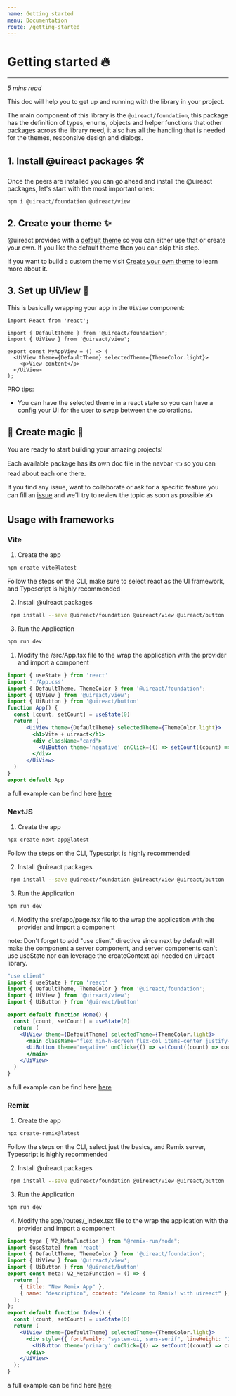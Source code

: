 ```yaml
---
name: Getting started
menu: Documentation
route: /getting-started
---
```


# Getting started 🔥
--------

_5 mins read_

This doc will help you to get up and running with the library in your project.

The main component of this library is the `@uireact/foundation`, this package has the definition of types, enums, objects and
helper functions that other packages across the library need, it also has all the handling that is needed for the themes, responsive design and dialogs.


## 1. Install @uireact packages 🛠️

Once the peers are installed you can go ahead and install the @uireact packages, let's start with the most important ones:

```
npm i @uireact/foundation @uireact/view
```

## 2. Create your theme ✨

@uireact provides with a [default theme](https://github.com/inavac182/uireact/blob/main/packages/foundation/src/themes/default-theme.ts) so you can either use that or create your own. If you like the default theme then you can skip this step.

If you want to build a custom theme visit [Create your own theme](./create-theme) to learn more about it.

## 3. Set up UiView 🤖

This is basically wrapping your app in the `UiView` component:

```
import React from 'react';

import { DefaultTheme } from '@uireact/foundation';
import { UiView } from '@uireact/view';

export const MyAppView = () => (
  <UiView theme={DefaultTheme} selectedTheme={ThemeColor.light}>
    <p>View content</p>
  </UiView>
);
```

PRO tips:

- You can have the selected theme in a react state so you can have a config your UI for the user to swap between the colorations.


## 🏁 Create magic 🚀

You are ready to start building your amazing projects!

Each available package has its own doc file in the navbar 👈 so you can read about each one there.

If you find any issue, want to collaborate or ask for a specific feature you can fill an [issue](https://github.com/inavac182/uireact/issues) and we'll try to review the topic as soon as possible ✍️

## Usage with frameworks

### Vite

1. Create the app

```bash
npm create vite@latest
```

Follow the steps on the CLI, make sure to select react as the UI framework, and Typescript is highly recommended

2. Install @uireact packages

```bash
 npm install --save @uireact/foundation @uireact/view @uireact/button
```

3. Run the Application

```bash
npm run dev
```

1. Modify the /src/App.tsx file to the wrap the application with the provider and import a component

```jsx
import { useState } from 'react'
import './App.css'
import { DefaultTheme, ThemeColor } from '@uireact/foundation';
import { UiView } from '@uireact/view';
import { UiButton } from '@uireact/button'
function App() {
  const [count, setCount] = useState(0)
  return (
      <UiView theme={DefaultTheme} selectedTheme={ThemeColor.light}>
        <h1>Vite + uireact</h1>
        <div className="card">
          <UiButton theme='negative' onClick={() => setCount((count) => count + 1)}>count is {count}</UiButton>
        </div>
      </UiView>
  )
}
export default App
```

a full example can be find here [here](../examples/vite-ui-react/)

### NextJS

1. Create the app

```bash
npx create-next-app@latest
```
Follow the steps on the CLI, Typescript is highly recommended

2. Install @uireact packages

```bash
 npm install --save @uireact/foundation @uireact/view @uireact/button

```

3. Run the Application

```bash
npm run dev
```

4. Modify the src/app/page.tsx file to the wrap the application with the provider and import a component

note: Don't forget to add "use client" directive since next by default will make the component a server component, and server components can't use useState nor can leverage the createContext api needed on uireact library.

```jsx
"use client"
import { useState } from 'react'
import { DefaultTheme, ThemeColor } from '@uireact/foundation';
import { UiView } from '@uireact/view';
import { UiButton } from '@uireact/button'

export default function Home() {
  const [count, setCount] = useState(0)
  return (
    <UiView theme={DefaultTheme} selectedTheme={ThemeColor.light}>
      <main className="flex min-h-screen flex-col items-center justify-between p-24">
      <UiButton theme='negative' onClick={() => setCount((count) => count + 1)}>count is {count}</UiButton>
      </main>
    </UiView>
  )
}
```

a full example can be find here [here](../examples/nextjs-example/)

### Remix

1. Create the app

```bash
npx create-remix@latest
```

Follow the steps on the CLI, select just the basics, and Remix server, Typescript is highly recommended

2. Install @uireact packages

```bash
 npm install --save @uireact/foundation @uireact/view @uireact/button

```

3. Run the Application

```bash
npm run dev
```

4. Modify the app/routes/_index.tsx file to the wrap the application with the provider and import a component


```jsx
import type { V2_MetaFunction } from "@remix-run/node";
import {useState} from 'react'
import { DefaultTheme, ThemeColor } from '@uireact/foundation';
import { UiView } from '@uireact/view';
import { UiButton } from '@uireact/button'
export const meta: V2_MetaFunction = () => {
  return [
    { title: "New Remix App" },
    { name: "description", content: "Welcome to Remix! with uireact" },
  ];
};
export default function Index() {
  const [count, setCount] = useState(0)
  return (
    <UiView theme={DefaultTheme} selectedTheme={ThemeColor.light}>
      <div style={{ fontFamily: "system-ui, sans-serif", lineHeight: "1.8" }}>
        <UiButton theme='primary' onClick={() => setCount((count) => count + 1)}>count is {count}</UiButton>
      </div>
    </UiView>
  );
}
```

a full example can be find here [here](../examples/remix-ui-react/)